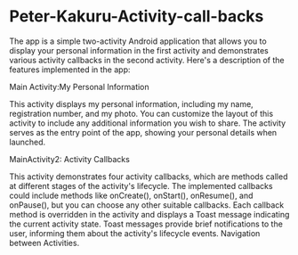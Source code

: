 # Peter-Kakuru-Activity-call-backs
The app is a simple two-activity Android application that allows you to display your personal information in the first activity and demonstrates various activity callbacks in the second activity. Here's a description of the features implemented in the app:

Main Activity:My  Personal Information

This activity displays my personal information, including my name, registration number, and my photo. You can customize the layout of this activity to include any additional information you wish to share. The activity serves as the entry point of the app, showing your personal details when launched.

MainActivity2: Activity Callbacks

This activity demonstrates four activity callbacks, which are methods called at different stages of the activity's lifecycle. The implemented callbacks could include methods like onCreate(), onStart(), onResume(), and onPause(), but you can choose any other suitable callbacks. Each callback method is overridden in the activity and displays a Toast message indicating the current activity state. Toast messages provide brief notifications to the user, informing them about the activity's lifecycle events. Navigation between Activities.
